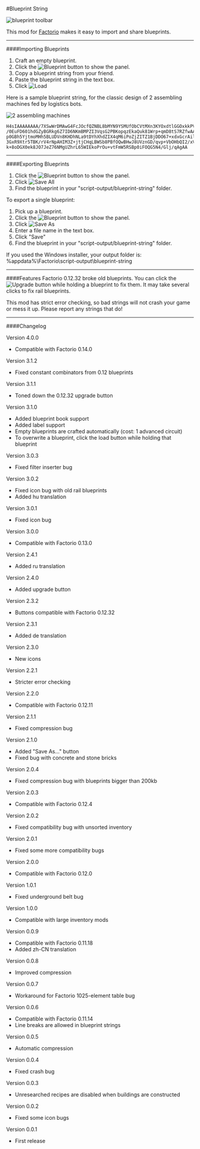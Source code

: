 #Blueprint String

![blueprint toolbar](http://davemcw.com/factorio/images/blueprint-bar-2.jpg)

This mod for [Factorio](https://www.factorio.com/) makes it easy to import and share blueprints.

---

####Importing Blueprints
1. Craft an empty blueprint.
2. Click the ![Blueprint](http://davemcw.com/factorio/images/blueprint-icon-1.png) button to show the panel.
3. Copy a blueprint string from your friend.
4. Paste the blueprint string in the text box.
5. Click ![Load](http://davemcw.com/factorio/images/blueprint-icon-2.png)

Here is a sample blueprint string, for the classic design of 2 assembling machines fed by logistics bots.

![2 assembling machines](http://davemcw.com/factorio/images/2-assembling-machines-2.jpg)
~~~
H4sIAAAAAAAA/7XSwWrDMAwG4FcJOcfQZNBL8bMYN9YSMUfObCVtMXn3KYOxdtlGGOxkkPVJ
/0EuFD601hdGZyBGRkg6Z7ID6NKmBMPZI3VqsG2PBKopqzEkaQuk81Wrp+qmD8tS7RZfwAAO
p0GBh5YjtmoMHh5BLUDVn8KHDhNLa9tDYhXhdZIX4qM6iPoZjZITZ1BjDDO67+xdxGcrAilB
3GxR9Xtr5TBK/rV4rNpAHIM3Z+jtjCHqLBWSb8PBfOQwBHwJ8UVznGD/qvp+VbOHbQI2/xVw
k+8oDGX0ek8JO7JeZ76NMgUZhrL65WIEkoPrOu+vtFmW5RSBp0iFOQG5N4/Glj/qAgAA
~~~

---

####Exporting Blueprints
1. Click the ![Blueprint](http://davemcw.com/factorio/images/blueprint-icon-1.png) button to show the panel.
2. Click ![Save All](http://davemcw.com/factorio/images/blueprint-icon-4.png)
3. Find the blueprint in your "script-output/blueprint-string" folder.

To export a single blueprint:

1. Pick up a blueprint.
2. Click the ![Blueprint](http://davemcw.com/factorio/images/blueprint-icon-1.png) button to show the panel.
3. Click ![Save As](http://davemcw.com/factorio/images/blueprint-icon-3.png)
4. Enter a file name in the text box.
5. Click "Save"
6. Find the blueprint in your "script-output/blueprint-string" folder.

If you used the Windows installer, your output folder is: %appdata%\Factorio\script-output\blueprint-string

---

####Features
Factorio 0.12.32 broke old blueprints.  You can click the ![Upgrade](http://davemcw.com/factorio/images/blueprint-icon-5.png) button while holding a blueprint to fix them. It may take several clicks to fix rail blueprints.

This mod has strict error checking, so bad strings will not crash your game or mess it up.  Please report any strings that do!

---

####Changelog

Version 4.0.0
- Compatible with Factorio 0.14.0

Version 3.1.2
- Fixed constant combinators from 0.12 blueprints

Version 3.1.1
- Toned down the 0.12.32 upgrade button

Version 3.1.0
- Added blueprint book support
- Added label support
- Empty blueprints are crafted automatically (cost: 1 advanced circuit)
- To overwrite a blueprint, click the load button while holding that blueprint

Version 3.0.3
- Fixed filter inserter bug

Version 3.0.2
- Fixed icon bug with old rail blueprints
- Added hu translation

Version 3.0.1
- Fixed icon bug

Version 3.0.0
- Compatible with Factorio 0.13.0

Version 2.4.1
- Added ru translation

Version 2.4.0
- Added upgrade button

Version 2.3.2
- Buttons compatible with Factorio 0.12.32

Version 2.3.1
- Added de translation

Version 2.3.0
- New icons

Version 2.2.1
- Stricter error checking

Version 2.2.0
- Compatible with Factorio 0.12.11

Version 2.1.1
- Fixed compression bug

Version 2.1.0
- Added "Save As..." button
- Fixed bug with concrete and stone bricks

Version 2.0.4
- Fixed compression bug with blueprints bigger than 200kb

Version 2.0.3
- Compatible with Factorio 0.12.4

Version 2.0.2
- Fixed compatibility bug with unsorted inventory

Version 2.0.1
- Fixed some more compatibility bugs

Version 2.0.0
- Compatible with Factorio 0.12.0

Version 1.0.1
- Fixed underground belt bug

Version 1.0.0
- Compatible with large inventory mods

Version 0.0.9
- Compatible with Factorio 0.11.18
- Added zh-CN translation

Version 0.0.8
- Improved compression

Version 0.0.7
- Workaround for Factorio 1025-element table bug

Version 0.0.6
- Compatible with Factorio 0.11.14
- Line breaks are allowed in blueprint strings

Version 0.0.5
- Automatic compression

Version 0.0.4
- Fixed crash bug

Version 0.0.3
- Unresearched recipes are disabled when buildings are constructed

Version 0.0.2
- Fixed some icon bugs

Version 0.0.1
- First release
